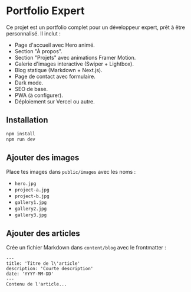 # Portfolio Expert

Ce projet est un portfolio complet pour un développeur expert, prêt à être personnalisé. Il inclut :

- Page d'accueil avec Hero animé.
- Section "À propos".
- Section "Projets" avec animations Framer Motion.
- Galerie d'images interactive (Swiper + Lightbox).
- Blog statique (Markdown + Next.js).
- Page de contact avec formulaire.
- Dark mode.
- SEO de base.
- PWA (à configurer).
- Déploiement sur Vercel ou autre.

## Installation

```bash
npm install
npm run dev
```

## Ajouter des images

Place tes images dans `public/images` avec les noms :
- `hero.jpg`
- `project-a.jpg`
- `project-b.jpg`
- `gallery1.jpg`
- `gallery2.jpg`
- `gallery3.jpg`

## Ajouter des articles

Crée un fichier Markdown dans `content/blog` avec le frontmatter :

```
---
title: 'Titre de l\'article'
description: 'Courte description'
date: 'YYYY-MM-DD'
---
Contenu de l'article...
```
